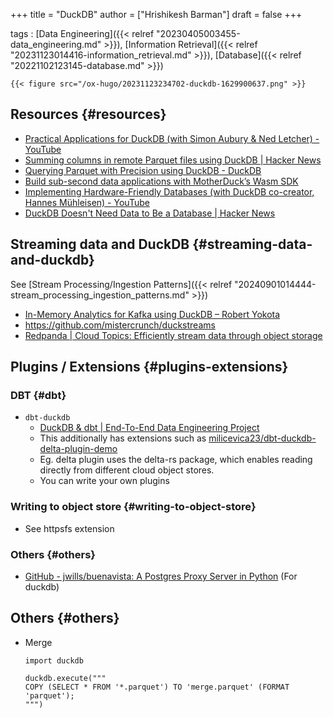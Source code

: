 +++
title = "DuckDB"
author = ["Hrishikesh Barman"]
draft = false
+++

tags
: [Data Engineering]({{< relref "20230405003455-data_engineering.md" >}}), [Information Retrieval]({{< relref "20231123014416-information_retrieval.md" >}}), [Database]({{< relref "20221102123145-database.md" >}})

    {{< figure src="/ox-hugo/20231123234702-duckdb-1629900637.png" >}}


## Resources {#resources}

-   [Practical Applications for DuckDB (with Simon Aubury &amp; Ned Letcher) - YouTube](https://www.youtube.com/watch?v=_nA3uDx1rlg)
-   [Summing columns in remote Parquet files using DuckDB | Hacker News](https://news.ycombinator.com/item?id=38271082)
-   [Querying Parquet with Precision using DuckDB - DuckDB](https://duckdb.org/2021/06/25/querying-parquet.html)
-   [Build sub-second data applications with MotherDuck’s Wasm SDK](https://motherduck.com/blog/building-data-applications-with-motherduck/)
-   [Implementing Hardware-Friendly Databases (with DuckDB co-creator, Hannes Mühleisen) - YouTube](https://www.youtube.com/watch?v=pZV9FvdKmLc)
-   [DuckDB Doesn't Need Data to Be a Database | Hacker News](https://news.ycombinator.com/item?id=40509987)


## Streaming data and DuckDB {#streaming-data-and-duckdb}

See [Stream Processing/Ingestion Patterns]({{< relref "20240901014444-stream_processing_ingestion_patterns.md" >}})

-   [In-Memory Analytics for Kafka using DuckDB – Robert Yokota](https://yokota.blog/2024/07/11/in-memory-analytics-for-kafka-using-duckdb/)
-   <https://github.com/mistercrunch/duckstreams>
-   [Redpanda | Cloud Topics: Efficiently stream data through object storage](https://www.redpanda.com/blog/cloud-topics-streaming-data-object-storage)


## Plugins / Extensions {#plugins-extensions}


### DBT {#dbt}

-   `dbt-duckdb`
    -   [DuckDB &amp; dbt | End-To-End Data Engineering Project](https://motherduck.com/blog/duckdb-dbt-e2e-data-engineering-project-part-2/)
    -   This additionally has extensions such as [milicevica23/dbt-duckdb-delta-plugin-demo](https://github.com/milicevica23/dbt-duckdb-delta-plugin-demo)
    -   Eg. delta plugin uses the delta-rs package, which enables reading directly from different cloud object stores.
    -   You can write your own plugins


### Writing to object store {#writing-to-object-store}

-   See httpsfs extension


### Others {#others}

-   [GitHub - jwills/buenavista: A Postgres Proxy Server in Python](https://github.com/jwills/buenavista) (For duckdb)


## Others {#others}

-   Merge
    ```nil
    import duckdb

    duckdb.execute("""
    COPY (SELECT * FROM '*.parquet') TO 'merge.parquet' (FORMAT 'parquet');
    """)
    ```
